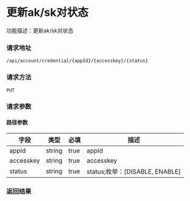# 更新ak/sk对状态
功能描述：更新ak/sk对状态

### 请求地址
```
/api/account/credential/{appId}/{accesskey}/{status}
```

### 请求方法
`PUT`
### 请求参数
#### 路径参数

| 字段 | 类型 | 必填 | 描述 |
| -------- | -------- | -------- | -------- |
| appId     | string   | true       | appId |
| accesskey     | string   | true       | accesskey |
| status     | string   | true       | status;枚举：[DISABLE, ENABLE] |




### 返回结果

